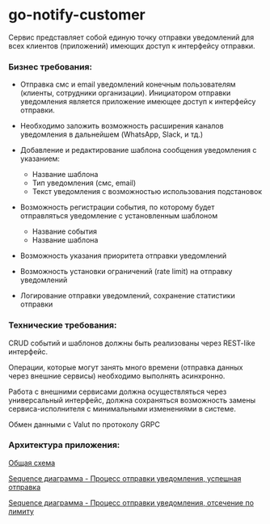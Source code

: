 # go-notify-customer

Сервис представляет собой единую точку отправки уведомлений для всех клиентов (приложений) имеющих доступ к интерфейсу отправки.

### Бизнес требования:

* Отправка смс и email уведомлений конечным пользователям (клиенты, сотрудники организации). Инициатором отправки уведомления является приложение имеющее доступ к интерфейсу отправки.

* Необходимо заложить возможность расширения каналов уведомления в дальнейшем (WhatsApp, Slack, и тд.)

* Добавление и редактирование шаблона сообщения уведомления с указанием:
  * Название шаблона
  *	Тип уведомления (смс, email)
  *	Текст уведомления с возможностью использования подстановок

* Возможность регистрации события, по которому будет отправляться уведомление с установленным шаблоном 
  * Название события
  *	Название шаблона

* Возможность указания приоритета отправки уведомлений

* Возможность установки ограничений (rate limit) на отправку уведомлений

* Логирование отправки уведомлений, сохранение статистики отправки

### Технические требования:

CRUD событий и шаблонов должны быть реализованы через REST-like интерфейс.

Операции, которые могут занять много времени (отправка данных через внешние сервисы) необходимо выполнять асинхронно.

Работа с внешними сервисами должна осуществляться через универсальный интерфейс, должна сохраняться возможность замены сервиса-исполнителя с минимальными изменениями в системе.

Обмен данными с Valut по протоколу GRPC

### Архитектура приложения:

[Общая схема](https://viewer.diagrams.net/?highlight=0000ff&nav=1&title=notification_final.drawio#R7V1bd6M4Ev41OWf2ITlI3B9zcXb6bPdMtpO57Ru2Scw0Nm6Mk3h%2B%2FUqAsFAJjGNA2O3uGbeRAePSV6p76UK%2Fnb%2F%2FO%2FaWsy%2FR1A8vsDZ9v9DvLjDGumGSf%2BjIJhu5NNx85CUOptkY2g48Bv%2F4%2BaCWj66Dqb8qnZhEUZgEy%2FLgJFos%2FElSGvPiOHorn%2FYcheVvXXovPhh4nHghHP0jmCazbNTB9nb8Zz94mbFvRpabfTL32Mn5L1nNvGn0xg3powv9No6iJHs3f7%2F1Q0o9RpfsuvuKT4sHi%2F1F0uSC9%2F88hD%2F%2F7j29OqOfL18j9%2Ff%2Fff%2FjMr%2FLqxeu8x8891crShNsheS2N%2BOYvHtJ362fn%2F04%2Fy3JhhEojtaLqU%2B%2FQyMnvc2CxH9cehP66RvBBBmbJfOQHCHydpXE0Tf%2FNgqjOL1a19I%2F5JPnIAy58ZFF%2F5Lx%2FPn8OPHfK384KshJgOhHcz%2BJN%2BSU%2FIJLy8inIAchsl09G3jbTqnB5mnGTaebj3k5il6Km28JTd7ktN6D7hjQ0Z8S3OWHUZzMopdo4YWj7ehNmdLbcz5H0TKn799%2BkmxyJvLWSVSmPqFXvPmTXn9lssO%2F8tulB3fvpaNNfpQ9K33A%2BhkgvydaxxO%2F5nfndE%2B8%2BMVPas4z5TMa%2B6GXBK%2Fl52h9cnTAFL9ESfAcTMh3R4sVmLoM1Wx5wALkZ96Snjd%2Ff6FL5NVzGL1NZl6cXM3XZBm7nEaT9Tylo5R52sC%2FiXAZ%2F1h3AP4dB8Lf6gr%2Bhgr4twhjsyGMbZUwNmthTH%2BmH78GE8lS%2F%2FDr49MFXQ%2FvF6UrKpd%2BtHvpbwXI2CkDWTchkJFsIe8MydYPupDbDTnAVckBNuCAhziI4iChj%2FB97ZNR5ZguIDwcTDs%2FKKbdhphGSrUTF4D6q5cQIGthMCdohRo6uSexlvzdcC5jvxVw6wK4DUuieUiw7XSFbWZXHq3qgZrqHshSiVKEfhg6OwfSOb30Oo69DXfCMgoWyYq78wMd4HUhUW5YhiPMWnbP7RwWD3fAtCoxXFVMK%2BejUcE%2Bei2d%2FXAcvbVK4mrPjP8eJH8yIU3e%2F7WV0eRoK5XpwYY7ePDjgBDDj3mxnQl4rErCG1ZfIv5jTK2LBo5p98HU9eZ4%2B2DbQqGEg63iV4GE9EjEVTVyVSwbxqFS94PSwNJUAGeni2EarJZeMpnVOo5VWVqmq9rSQhYg4FPsTb4Fi5fU%2F2J5c0qI7JWMPCaEsKskmEAnZO%2FkRK4xOHLax66dOA2XGb1icnrSThwA29HcC0L1oLSQwOM2Ug5KdzCqXItIZSTcjVSlzhL2mBxSH%2BcHLp676NuylFKPYHzstjxuGnbESgM2%2BNiN6%2BZ0VhoWwDDA%2B8hCYdoyjl6DKdVXNaJi%2B%2FEzXQaGJ9dc5coWPvYgLm5q0%2Bm6UrRCI2voaAUybABorQ%2FUdunjuLJL7q7iwwonB1Av7u9dl0CwXew3jd8eHEX4mD8DaYJx6Tg9%2BDMwDBjfBTFNK6TJEoupes4S5QDGmnvFVgh1zFUfMe6UuQbIW43jyIp4S1fCWzBu%2FcULwsksmC%2FV85Up8hXSB8BXen2wugO%2BymM9TGbl4R72UUWwp0rS7Qrs9OKo0FnW%2BM5cPbU5pzAT%2B6s3HgfJl%2F%2Bq5w5gfTiaan1OV2IrV8YwByF49Kbmt9rUEB2a309vQRhE6oEuGi5Ys4cgBnqPz56gGGicsn1oOs9hUw2N%2FXbEQM9O6wEICIUG%2FwDh39TeN5SmPenQACf38ZYBeX1F9N6qRYRuiBmtpq0a6UOxvoeB9KbWt6401qNDc%2Fh6TfCDtYg6cz890N%2B6Hi%2F8JH2k72t%2FRd9V5XgPRxYABtEt1QxiwCBwVSWU5i%2BmWwdKucrvLZiH3oJy0HO0SBh7UbJNZkE4%2FextojX9KavEm3xjRzezKA7%2BIed7W%2Bp7cZLzlq6VznikV%2Bb3jP0VOeeB0R0JQ1%2B899KJn71Vwp4mCkNvuQrG6fPRC%2BeEF4LFTZQk0fziwELdNiCiiclqBoQIZs5YHiIFbiq9YfP3r%2F4k8RYvob%2F9QoTYQzK9nhX28l%2BoSTCpC9%2FnhYT7Fl7i31CGWwFotuAoM6AngNzHf%2FVTUGqX5P8RPSD%2Ffh2ldXrVkR8yRwmYzUWUgZiruM6HvDB4WZDD0H%2Bml9FJJjwSXufD82A6TSXIiuAmWLx8Tk%2B7M7YjX3PK0aGIXE6LXcnhjFzokzvc5KxFns28If8R4t5SGWKSZ70lx2h7TP6jp8fJbbQgj%2B8FKbR8gvI3uhJSKZZ4iTcueLAN0b%2BXRrQpI2QXdEUktbe6YRleEn%2B%2BJHLMZ5B5yo%2FPqBkEaizlqIFOGKHclyFHEJUUPZdh8M0vslMX4xX954wnhXiSybN%2B8XQsNQS9GCFGU2%2BT0piDAZ1NTLOorftnLS12tK7gJmuczfbncT%2FuKFtUMGU11W6vJghM9L%2BlKn%2BaWvDqrcOEt0IEehNDIgwWhFqsxRGl09RbzQr%2BYWvkZ2%2Fshw%2FRKkjnTb8b5yo%2FWESTaMmttBN%2FkdbT1PUt8d5W%2BlX2pLBbj2ZigwYzyKnTgNxMWNG7nW3DFus6JM5H04CzbZtdzTZ0Y73Ey0mVYKy0u3bLyGLmKqWkjDPLi28Lc4BtS8gpsNgANwdWAwOrvTno2ytWU0H5QVHVokAym6brZ3xyaE4KSDrBjmOVAWIb6Ergv%2Bzh8is7MKxPshDDPNRhXzVhYpaQZbqNpmvffCTJN9muMP8d5COZ0Cl4Frx7LvquLfC0Bhf9XgWvWV%2Bpcqwsjpsu3q2sBfszMFLCwNDvdRoRFKhMma4L%2BKrfEIrZdz%2BKQccY2Zq2myGVJlqxx6wTcYUt7yXeKoniKpOhN%2FC7ojZgI3xlwxQsmTFh2qJK2R4tzYEwwK5MQ3U9MsymzVVUiSksIMvBfYgp6Pm58yfRlEZiKNMBWKnlPlB3YygXPdCZwgWzlt4mjLwpXNfO0XoN2gv36Z92sGLauggVGIRAhgQqqLPufiZsTPEUJOE5JNVFSMqsSKCqDoxL0dCZB5D5K0or72oSB0tpVOMMic4hIYl69wsJCzp9bqLp5oyF%2FrEgiVj3jAWYZ3U78xaLdAeTZLM8Cw0FqChUS3WwgG4lFhT%2F7bdPd2dQKACFqRwUMFuKgeJsgKgyQHTjwwaI2RlQoMvtbIB0tWxYFX15hmKAWDC%2F6myAKIWEegNE5g18zvO%2FlsXmJGdk9I0M9eaIpPTRpD1%2FU7KKWdgTZqmckdI3UgZgokAvpwCPs1KqSilFaIBKKXSEnk3arheRijYSQ9FNbUn6GyduHvx4la4kZ4CoAYhyTdWWlKFyAPnCtgmmv9SbnyHSP0SUq6w2dJX%2B9MuaCG5Cm3%2FRReRszygDh3ot1T6nDILugk1aoyttNm2razWG%2BVZj2kXDVmMHtuFTOtVqN3GxoXdyG%2F98i%2BJv3SVJd2h%2FSTrlazpcCXvNYLPPrchAg70mK6HS4mi7fi%2Bp80rY5lSr3STIhv60U1gJ4S4M6lfC%2BhLM091anGW87uQEB6vkBEfiFSp3halhhLbMnXpYO%2BJOl7oLiw77RbUj69jVP8zbhCtuCFdXaYETe0ye8IR6rkNfb%2B4uCFmcdOTGTN9r6avBRsirm46Q57PS8toxWeitF%2FquqkHg0NBvqEd%2FvZ1%2FBGBvWs3nHtob4TA6w9SirYNN%2B7721%2BrhiTQs4NNUj8%2F6yr0jwGfTujpXae9mB6a2dLQY3zXZVLonwBe1TEXtu3rAy5poHzUHuE21Z1dp834H2pEnQfgD6JlfKpTiIsya3BZZEoxreuoFhCSVgicxV012f6lKt%2B%2BHS1xoY9as74PRvOFKbytf6d36djcdYbZBo7NL7UpDdsnXcmUa1g5%2Fi7R1QZsc0tSqJWpsV%2BseIYzpOFg3sWsgJPRPch39yuX%2B9NsfjZFHVODuU7VMT1U0lL7epK%2BZYnedvmbKnMXGyft7cifuQszpeZnON0pfb7kbmkxTFG5SXD4qH95x2iSvZY7y1%2Fzk7NAuq578w5CRW3Zy8XOK%2B2vcE2rsNIO7M%2BJUW%2F7xrvMfMryVy1G%2FcilxGgzAEew2dTY4Sj1rLnQ2fM0abuzun6UK1epdDa4SV8MA2ou6TV0UjlIXmgtdFMfi5x0AuKHF9HteuJQKOpsTgPecmGVCEhcfCS4gxKkDgshNJfNWsGcjZlkI87JaOO2QSRQis8%2FOxJ9MZNrv2DENU%2Bto2gdgYygO2e63pnVtQiCtsZWtKc3uKh6UY9fHJIqznO3qvTp6F%2BO6KMYNJMlc7RXy%2BdQ1a5w42YQBoVis7yYX2AVh7E2%2BvaQU%2FzXrNJyPrzK2QGZLNDZB1FCDNJY1VPxAo65o%2FLef7mqwDAkdZlFIaLMqPfjEeNos5eJ3vF6xc9LtEQhJslUWbw%2FZPfzJbEFW4ZcNU0%2F5bVInBl9pvbVlETNJs9ADH4BI5VFJstyUbVBeNl1zMuu%2BmQl7z12S3V%2Fn5CPmPsUVN4RC8BDzOg24pMQKafNqBvMs9kKrA0t4t76vI%2FbBZYbPa3ICspbv2w9ZvKaI4GwHzHzWaVJf9iHBzVi8gIxl31wengavxZCZ3YzDg5k%2BSnkzouwLtxDBWTZ%2F8S38HUG4Sfa1%2B9IF1dElv8ukUCK2J%2Boji%2F6VXWuWQV2ipIxq4s%2FEu9c93u2Vr5Q7ljx%2BqZoGMWH9jOGIJKULy95LYln%2BpMi8KVbJmlIRQjmsX%2BM7NydvrlkgnB%2Fzqlz650LShR16Nkf23TUt%2BSCrnjeaBkn%2BlGLBCG07e5uWjQhFI9iUDMrG7PJgdhIqj0lPlNxRE746LVpJS2y5wpQ25ArShTCOK1FXsbTYtW4jxwrJQg5z4bKXLIetewo9SBDpJ7Mdi0TgS6qQe92OBWnQo3Tae%2BIgzRS4w5Fsj9DzJNTVfPyxK9O5J4vA1oUSeh1J8pZ73b4LadBz9EDrXn%2FwbYI7mW5DbzjdtR0T8i%2BU7QYs5KjZDlwbnQZs2cNewEiDuTyZoZOqj%2Bm2NJnlJG0lfq6zPbzONmd9iN%2BaTg4ysHa4qEPH7GOxn%2FkZJEMAiaybQ88ggT1gKNXWcwoSefLwGRjdA0PWw6FfYDBvK9%2BRLs%2B%2FOiNDITKkDRx6hgZ0g0NrId0jvJSjsw39Xct8q3ecM%2FKeuwRVpObw6TVY5hMtnJ3uRSnjB4NQpDQ7pwU36lW1D5Ebyf3PMAspfdb2vcTpeJtJWE4e580PBV%2B68LsoE%2B4zH8zZLtLkwLkpKFCV%2F2VXU%2F6aezAhiUxKbYq%2FIoFAW8bRazCVGNQn4%2BHAoNpHZqnrtsx0M7pbtTBYtT5VhjvP1vrBzhm7BedMtbGOhfCwLXFkDsVYR9DVTBaBib9a%2FfSvsw7VhQ6FsByt3dvmww5zN095FvKvRpxkd6ujxmWJ2TB1OhPWolbQMC9byCgr9AH%2BK%2Bpj5VqzrO1R%2FltS%2Bp4j4%2BfIeLbQ8Hmr58j4OTK%2BQ01yWKP%2FoiyY7UY3nMg4qm9L1nVmZ3EwkMxOlE%2FQ7sxOpDSJvagaO53S1T1or7YpHEKwnEth3dKH9oIu%2BsxdcE3mrljLOXmbuY8mwx8dZ6aX7ruzNDGKhU5rjuVeZUhlcGtwkY3Eiy462ZEa7ehHObCUfjVIstVm7yNJuG5wiTouFpQcR4dKTs%2Bp%2BximmR27cMRN%2BwkjrLSxQ%2FGg0kSErTt8SNUnAMKuRE%2FvG8KSRkrHDmG7MYSVdvApHnQHhIcGW6y56mEL05BG76nTPXWWDKSwFpIOD0BoQWkPnJ5O2W3qcA5ZxLlfC1%2FnPRfBdTj3qNTtizhvKQbR09Q3ejxO21MMtSLbEE0MLIGt2Wt%2BCLuz2DCmpjsLDCJIp7cI%2Bhe5B9R1fP3w6XRnWNeEwKoseoVl61KHEyypgyW%2F9xpmsRSLRl7q%2F0tdy%2BiTmTOExD52Q5g0DCYNdrPfO2ur75SqEwaNK7b9wswTxGfNaLhX0MDUhYacngtrERF3somF5dD99AHRYCTzp%2FQ8vmeJzn2ZzkktFtauLA0X9BKelUblZyoownL6SqpYNZXTB6hMITl%2BlsC2AYSfepboeyusXrZkQXpjb5Ku1pukQ2%2FSNY2cYy2iAuzTA0UHRWcYrKhfPYPsG6EJmLeWNmtpQ8uDlbkuRHrP5qfe9%2F5UPSG9sdPJONTZ%2F6GwkW6ZAhasvIN0t%2BEfHfq4fn56ouxE1ETCQnX%2BraFudgT5ytLU81V9sPgH2%2FcNMT9bA8mjNsivQ3dcziCx%2F31Nc1yPScDojnJGYHlOJyZgmPHfQMAo3dS1eFBpVKNJNG6wy76lC7a0jdSjHZ8m2vXGaD%2B0dfHH1CnHEGK5ttuHOmVIGgztDHYNlqEcJBJxAAx1mpa40bRpch7WUc9QLu6Foeq7aHe5867dfOfdoWFEtYoBk1b2azd7PCuiI%2FFN9r0i9r05dT9ob2edgwuZy2Ll241WnPJNut5uyujbFdBgkx6FebjM8dVA9LXimpNAwgF77zSDxN5S1LXEbbh78fIZ9X3bu5SiQxOinS0rmigZ3K4wJH5TP5oYY1O5UJ8vw%2BOU54KDzDWVy3NT4qCpaFLLSk1pL7cVOcdX7HA0NE1cSSX6kbR9o9YdPXENcENvc8pdWXRd9ACzxWLXhHQXSzdrfCQ%2F3nxYkpBvz%2FMBq2SeYm%2Bxol09fogZEewBXSICep4RmO3AErCKlFg%2Bre66nCrLt93SQBo339qKT5jepiHdfv3t7mKfbKQLSYq3w6X0ZV9gVWeBnSy4TBvkhCrPZbKgIgdm4MhKiszG2R1ZRZcyz5gpKSlKvLTLCUvLrVSie6qJAXswqd92DFnHj9DG%2BQ6W2mJj9qACQoMVWUYv%2BJaGAyrcBJC1TPWQVbz9537NIdqEutU4E0I71Bdz4BTJDG0J1AcHb1N90ME6qrYRnfcLshorIJbammZLpoAMbydIXAR%2BWWVuseuKQszDomZAqCPaCZKYvmVnHdZcSOOWdoJsSmKZ9nHiG3TBeSiS8JXtDWWfno1oN1ZLbLXZE7ZcLRmQjQhW5yE0%2B7GPH6GNkypttTnxtmwbxWHbiBCyrqwhdM%2BQrc9l7NlG3FUY0irUGxceWmoLD21JG6sB2ohQX9ZQdysyOYyjKOETDMiPmn2JprRB9uj%2F)

[Sequence диаграмма - Процесс отправки уведомления, успешная отправка](https://sequencediagram.org/index.html?presentationMode=readOnly#initialData=C4S2BsFMAJHwQQBEEHwggxEEKwghBEHdRghEEPwg8gDCCBMIIFwggHCDSDCIMaoCwgigPCCDcIKoLwg5g8iDQC016eVIAkQNoW64CJUoQBQMgA4BDAE6gAxiCUA7YNAByAe1AAzEGsWgDW6MsgBHAK6QAzsAUr1mxTv1GQp80trAGVIZQA3M0h3VTMvHwAFZRADZOAAT2hHSCcYz21dACULGHAQAFswMLy4gugAUXDIH2cwyLVomUU1UHCS3xMzCxTrW2zXGUNBwJGbeydXHgA+Kf8hoOhQiKiALgSAeWCAFQAdLQB6RXkQc-CARnOtPwDhq2dJ5-XZrfbIZaSUmlMtknHtkqkwCAAF4wJ7TV5aGQAiEZLJOJzLYrAUoVKrKHYAQQcwAAFhCYXNxm4sTjKtjlMtGs1dK1th0dgBxSC6NQk7xaSDgd5MlptKKY-plOlhHYAbWgAF1oLz+YL3jToFK8ctVi8NgAREDOJTAXkyglqDryNy6r5WaCG40WM0MpYANUUDnAwE53OgABMLIpoPKlfIws57QBVKMASX1Mg9XuAOs+M3tjpNLrliug4eUkesoeVVmA3WA71t6esmedJLCywAwnytALwNAAEJR4I7ANGrMk6BwtbVj7wg39usNlZphGbMXs-YAaQANPoh7Ogs4+07TfX-WOR3OfuKZ+PZmMFj6AEwABmv0AtVuxB6dHWgMn9kHLID62IGR4bJeLhuIeerfAufxLEcyjdAA1iAWgAObQKyvx7IcRyagYSG9noG7nm8O4DpAB4yM2qrtgA6qkcHThRraCp23Y7IU8wgdAABWBgAEbvAxbbMcETYtoJNHKHR+LFqEWj+gRgGzGWzhwXIAlMeJkmMgAHvSWiKO2aG7POsnyeBVgyPUOlhHpBmQSJlHQBpMrGf6iEoa4FgOO85GieptHTjB8FuahkE7AAMjhvYqox4BrsOZnWPGa4ecAXmqb51H+a6ABiiggFAckAFK8duACK6KQDswRKYOxh5QVXElUAA)

[Sequence диаграмма - Процесс отправки уведомления, отсечение по лимиту](https://sequencediagram.org/index.html#initialData=title%20%D0%9F%D1%80%D0%BE%D1%86%D0%B5%D1%81%D1%81%20%D0%BE%D1%82%D0%BF%D1%80%D0%B0%D0%B2%D0%BA%D0%B8%20%D1%83%D0%B2%D0%B5%D0%B4%D0%BE%D0%BC%D0%BB%D0%B5%D0%BD%D0%B8%D1%8F%20-%20%D0%BE%D1%82%D1%81%D0%B5%D1%87%D0%B5%D0%BD%D0%B8%D0%B5%20%D0%BF%D0%BE%20%D0%BB%D0%B8%D0%BC%D0%B8%D1%82%D1%83%0A%0Aparticipant%20Notification%20request%0Aparticipant%20Notification%20Service%0Aparticipant%20Priority%20queue%0Aparticipant%20Rate%20limiter%0Aparticipant%20Event%20service%0A%0Aactivate%20Notification%20request%0ANotification%20request-%3ENotification%20Service%3APOST%5Cn%2Fapi%2Fv1%2Fnotifications%0ANotification%20Service-%3EPriority%20queue%3APrioritize%20notification%0APriority%20queue-%3ERate%20limiter%3AAuthorize%20request%0ARate%20limiter-%3EEvent%20service%3AGet%20channels%0AEvent%20service-%3ERate%20limiter%3A%5B%20%5D%20channels%0ARate%20limiter-%3ENotification%20Service%3ADecline%2C%20limit%20exceed%0ANotification%20Service-%3ENotification%20request%3A429%20Too%20Many%20Requests%0Aspace%20%0Adeactivate%20Notification%20request%0ANotification%20Service-%3ETracking%20service%3APOST%20log%3A%20limit%20exceed%0A)
